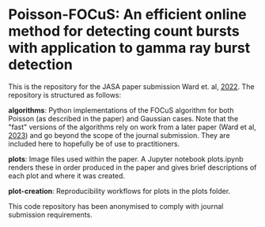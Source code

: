 # Poisson-FOCuS: An efficient online method for detecting count bursts with application to gamma ray burst detection

This is the repository for the JASA paper submission Ward et. al, [2022](
https://doi.org/10.48550/arXiv.2208.01494). The repository is structured as follows:

**algorithms**: Python implementations of the FOCuS algorithm for both Poisson (as described in the paper) and Gaussian cases. Note that the "fast" versions of the algorithms rely on work from a later paper (Ward et al, [2023](
https://doi.org/10.48550/arXiv.2302.04743)) and go beyond the scope of the journal submission. They are included here to hopefully be of use to practitioners.

**plots**: Image files used within the paper. A Jupyter notebook plots.ipynb renders these in order produced in the paper and gives brief descriptions of each plot and where it was created.

**plot-creation**: Reproducibility workflows for plots in the plots folder.

This code repository has been anonymised to comply with journal submission requirements.
